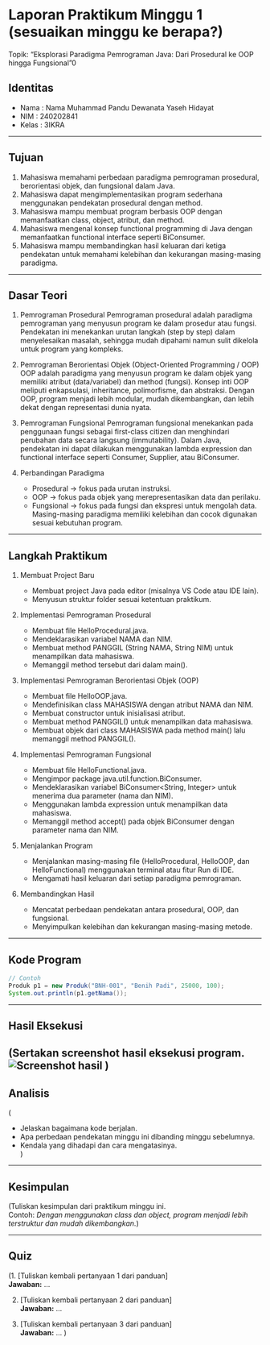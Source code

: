 # Laporan Praktikum Minggu 1 (sesuaikan minggu ke berapa?)
Topik: “Eksplorasi Paradigma Pemrograman Java: Dari Prosedural ke OOP hingga Fungsional”0

## Identitas
- Nama  : Nama Muhammad Pandu Dewanata Yaseh Hidayat
- NIM   : 240202841
- Kelas : 3IKRA

---

## Tujuan
1. Mahasiswa memahami perbedaan paradigma pemrograman prosedural, berorientasi objek, dan fungsional dalam Java.
2. Mahasiswa dapat mengimplementasikan program sederhana menggunakan pendekatan prosedural dengan method.
3. Mahasiswa mampu membuat program berbasis OOP dengan memanfaatkan class, object, atribut, dan method.
4. Mahasiswa mengenal konsep functional programming di Java dengan memanfaatkan functional interface   seperti BiConsumer.
5. Mahasiswa mampu membandingkan hasil keluaran dari ketiga pendekatan untuk memahami kelebihan dan kekurangan masing-masing paradigma.

---

## Dasar Teori
1. Pemrograman Prosedural
Pemrograman prosedural adalah paradigma pemrograman yang menyusun program ke dalam prosedur atau fungsi. Pendekatan ini menekankan urutan langkah (step by step) dalam menyelesaikan masalah, sehingga mudah dipahami namun sulit dikelola untuk program yang kompleks.

2. Pemrograman Berorientasi Objek (Object-Oriented Programming / OOP)
OOP adalah paradigma yang menyusun program ke dalam objek yang memiliki atribut (data/variabel) dan method (fungsi). Konsep inti OOP meliputi enkapsulasi, inheritance, polimorfisme, dan abstraksi. Dengan OOP, program menjadi lebih modular, mudah dikembangkan, dan lebih dekat dengan representasi dunia nyata.

3. Pemrograman Fungsional
Pemrograman fungsional menekankan pada penggunaan fungsi sebagai first-class citizen dan menghindari perubahan data secara langsung (immutability). Dalam Java, pendekatan ini dapat dilakukan menggunakan lambda expression dan functional interface seperti Consumer, Supplier, atau BiConsumer.

4. Perbandingan Paradigma
   - Prosedural → fokus pada urutan instruksi.
   - OOP → fokus pada objek yang merepresentasikan data dan perilaku.
   - Fungsional → fokus pada fungsi dan ekspresi untuk mengolah data.
     Masing-masing paradigma memiliki kelebihan dan cocok digunakan sesuai kebutuhan program.

---

## Langkah Praktikum
1. Membuat Project Baru
   - Membuat project Java pada editor (misalnya VS Code atau IDE lain).
   - Menyusun struktur folder sesuai ketentuan praktikum.

2. Implementasi Pemrograman Prosedural
   - Membuat file HelloProcedural.java.
   - Mendeklarasikan variabel NAMA dan NIM.
   - Membuat method PANGGIL (String NAMA, String NIM) untuk menampilkan data mahasiswa.
   - Memanggil method tersebut dari dalam main().

3. Implementasi Pemrograman Berorientasi Objek (OOP)
   - Membuat file HelloOOP.java.
   - Mendefinisikan class MAHASISWA dengan atribut NAMA dan NIM.
   - Membuat constructor untuk inisialisasi atribut.
   - Membuat method PANGGIL() untuk menampilkan data mahasiswa.
   - Membuat objek dari class MAHASISWA pada method main() lalu memanggil method PANGGIL().

4. Implementasi Pemrograman Fungsional
   - Membuat file HelloFunctional.java.
   - Mengimpor package java.util.function.BiConsumer.
   - Mendeklarasikan variabel BiConsumer<String, Integer> untuk menerima dua parameter (nama dan NIM).
   - Menggunakan lambda expression untuk menampilkan data mahasiswa.
   - Memanggil method accept() pada objek BiConsumer dengan parameter nama dan NIM.

5. Menjalankan Program
   - Menjalankan masing-masing file (HelloProcedural, HelloOOP, dan HelloFunctional) menggunakan terminal atau fitur Run di IDE.
   - Mengamati hasil keluaran dari setiap paradigma pemrograman.

6. Membandingkan Hasil
   - Mencatat perbedaan pendekatan antara prosedural, OOP, dan fungsional.
   - Menyimpulkan kelebihan dan kekurangan masing-masing metode.

---

## Kode Program

```java
// Contoh
Produk p1 = new Produk("BNH-001", "Benih Padi", 25000, 100);
System.out.println(p1.getNama());
```
---

## Hasil Eksekusi
(Sertakan screenshot hasil eksekusi program.  
![Screenshot hasil](screenshots/hasil.png)
)
---

## Analisis
(
- Jelaskan bagaimana kode berjalan.  
- Apa perbedaan pendekatan minggu ini dibanding minggu sebelumnya.  
- Kendala yang dihadapi dan cara mengatasinya.  
)
---

## Kesimpulan
(Tuliskan kesimpulan dari praktikum minggu ini.  
Contoh: *Dengan menggunakan class dan object, program menjadi lebih terstruktur dan mudah dikembangkan.*)

---

## Quiz
(1. [Tuliskan kembali pertanyaan 1 dari panduan]  
   **Jawaban:** …  

2. [Tuliskan kembali pertanyaan 2 dari panduan]  
   **Jawaban:** …  

3. [Tuliskan kembali pertanyaan 3 dari panduan]  
   **Jawaban:** …  )
